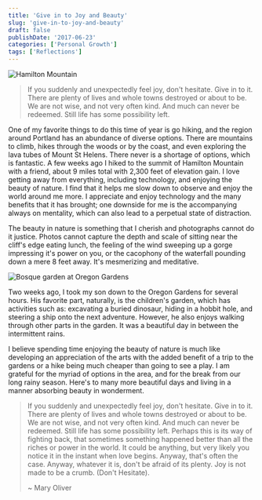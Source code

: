 ```yaml
---
title: 'Give in to Joy and Beauty'
slug: 'give-in-to-joy-and-beauty'
draft: false
publishDate: '2017-06-23'
categories: ['Personal Growth']
tags: ['Reflections']
---
```

![Hamilton Mountain](images/2017-06-hamilton-mountain.jpg)

> If you suddenly and unexpectedly feel joy, don't hesitate. Give in to it. There are plenty of lives and whole towns destroyed or about to be. We are not wise, and not very often kind. And much can never be redeemed. Still life has some possibility left.

One of my favorite things to do this time of year is go hiking, and the region around Portland has an abundance of diverse options. There are mountains to climb, hikes through the woods or by the coast, and even exploring the lava tubes of Mount St Helens. There never is a shortage of options, which is fantastic. A few weeks ago I hiked to the summit of Hamilton Mountain with a friend, about 9 miles total with 2,300 feet of elevation gain. I love getting away from everything, including technology, and enjoying the beauty of nature. I find that it helps me slow down to observe and enjoy the world around me more. I appreciate and enjoy technology and the many benefits that it has brought; one downside for me is the accompanying always on mentality, which can also lead to a perpetual state of distraction.

The beauty in nature is something that I cherish and photographs cannot do it justice. Photos cannot capture the depth and scale of sitting near the cliff's edge eating lunch, the feeling of the wind sweeping up a gorge impressing it's power on you, or the cacophony of the waterfall pounding down a mere 8 feet away. It's mesmerizing and meditative.

![Bosque garden at Oregon Gardens](images/2017-06-oregon-gardens-bosque.jpg)

Two weeks ago, I took my son down to the Oregon Gardens for several hours. His favorite part, naturally, is the children's garden,  which has activities such as: excavating a buried dinosaur, hiding in a hobbit hole, and steering a ship onto the next adventure. However, he also enjoys walking through other parts in the garden. It was a beautiful day in between the intermittent rains.

I believe spending time enjoying the beauty of nature is much like developing an appreciation of the arts with the added benefit of a trip to the gardens or a hike being much cheaper than going to see a play. I am grateful for the myriad of options in the area, and for the break from our long rainy season. Here's to many more beautiful days and living in a manner absorbing beauty in wonderment.

> If you suddenly and unexpectedly feel joy, don't hesitate. Give in to it. There are plenty of lives and whole towns destroyed or about to be. We are not wise, and not very often kind. And much can never be redeemed. Still life has some possibility left. Perhaps this is its way of fighting back, that sometimes something happened better than all the riches or power in the world. It could be anything, but very likely you notice it in the instant when love begins. Anyway, that's often the case. Anyway, whatever it is, don't be afraid of its plenty. Joy is not made to be a crumb. (Don't Hesitate).
>
> ~ Mary Oliver
